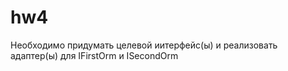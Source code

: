# hw4

Необходимо придумать целевой иитерфейс(ы) и реализовать адаптер(ы) для IFirstOrm и ISecondOrm
